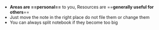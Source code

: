 - **Areas are ==**personal**==** to you, Resources are ==**generally useful for others**==
- Just move the note in the right place do not file them or change them
- You can always split notebook if they become too big 